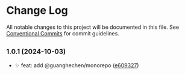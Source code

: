 # Change Log

All notable changes to this project will be documented in this file.
See [Conventional Commits](https://conventionalcommits.org) for commit guidelines.

## <small>1.0.1 (2024-10-03)</small>

* :sparkles:  feat: add @guanghechen/monorepo ([e609327](https://github.com/guanghechen/node-scaffolds/commit/e609327))
